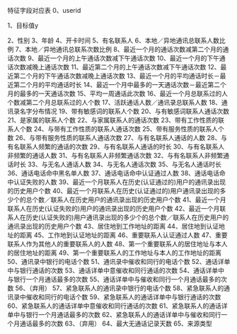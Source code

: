 特征字段对应表
0、userid

1、目标值y

2、性别
3、年龄
4、开卡时间
5、有名联系人
6、本地／异地通讯总联系人数比例
7、本地／异地通讯总联系次数比例
8、最近一个月的通话次数减第二个月的通话次数
9、最近一个月的上午通话次数减下午通话次数
10、最近一个月的下午通话次数减晚上通话次数
11、最近第二个月的上午通话次数减下午通话次数
12、最近第二个月的下午通话次数减晚上通话次数
13、最近一个月的平均通话时长－最近第二个月的平均通话时长
14、最近一个月中最多的一天通话次数－最近第二个月的最多的一天通话次数
15、平均一周通话此次数
16、最近一个月总联系过的人个数减第二个月总联系过的人个数
17、活跃通话人数／通讯录总联系人数
18、通讯录名字分布情况
19、带有敏感词的联系人个数
20、与有敏感词联系人通话次数
21、是家属的联系人个数
22、与家属联系人的通话次数
23、带有工作性质的联系人个数
24、与带有工作性质的联系人通话次数
25、带有服务性质的联系人个数
26、与带有服务性质的联系人通话次数
27、与有名联系人通话的人数
28、与有名联系人频繁的通话的次数
29、与有名联系人通话的时长
30、与有名联系人非频繁的通话人数
31、与有名联系人非频繁通话次数
32、与有名联系人非频繁通话时长
33、与无名人通话人数
34、与无名人通话次数
35、与无名人通话时长
36、通话电话命中黑名单人数
37、通话电话命中认证通过人数
38、通话电话命中认证失败的人数
39、最近一个月联系人在历史(认证通过的)用户的通讯录出现的历史用户个数
40、最近一个月联系人在历史(认证通过的)用户通讯录出现的多少个的总个数／联系人在历史用户的通讯录出现的历史用户个数
41、最近一个月联系人在历史(认证失败的)用户的通讯录出现的历史用户个数
42、最近一个月联系人在历史(认证失败的)用户通讯录出现的多少个的总个数／联系人在历史用户的通讯录出现的历史用户个数
43、居住地到工作地址的距离
44、居住地到认证地址的距离
45、工作地到认证地址的距离
46、重要联系人认证通过人数
47、重要联系人作为其他人的重要联系人的人数
48、第一个重要联系人的居住地址与本人的居住地址的距离
49、第一个重要联系人的工作地址与本人的工作地址的距离
50、通讯录中银行的电话个数
51、通讯录中催收和同行的电话个数
52、通话详单中与银行通话的次数
53、通话详单中意催收和同行通话的次数
54、通话详单中与银行一个月通话最多的次数
55、通话详单中与催收和同行一个月通话最多的次数
56、（弃用）
57、紧急联系人的通讯录中银行的电话个数
58、紧急联系人的通讯录中催收和同行的电话个数
59、紧急联系人的通话详单中与银行通话的次数
60、紧急联系人的通话详单中意催收和同行通话的次数
61、紧急联系人的通话详单中与银行一个月通话最多的次数
62、紧急联系人的通话详单中与催收和同行一个月通话最多的次数
63、（弃用）
64、最大无通话记录天数
65、来源类型
